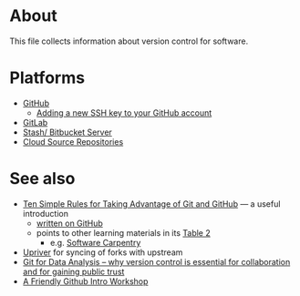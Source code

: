 # About
This file collects information about version control for software.

# Platforms
* [GitHub](https://github.com/)
  - [Adding a new SSH key to your GitHub account](https://help.github.com/articles/adding-a-new-ssh-key-to-your-github-account/)
* [GitLab](https://about.gitlab.com/)
* [Stash/ Bitbucket Server](https://www.atlassian.com/software/bitbucket/server)
* [Cloud Source Repositories](https://cloud.google.com/source-repositories/)

# See also
* [Ten Simple Rules for Taking Advantage of Git and GitHub](http://doi.org/10.1371/journal.pcbi.1004668) &mdash; a useful introduction
  - [written on GitHub](https://github.com/Daniel-Mietchen/github-paper)
  - points to other learning materials in its [Table 2](http://dx.doi.org/10.1371/journal.pcbi.1004947.t002)
    - e.g. [Software Carpentry](https://swcarpentry.github.io/git-novice/)
* [Upriver](https://upriver.github.io/) for syncing of forks with upstream 
* [Git for Data Analysis – why version control is essential for collaboration and for gaining public trust](https://blog.okfn.org/2016/11/29/git-for-data-analysis-why-version-control-is-essential-collaboration-public-trust/)
* [A Friendly Github Intro Workshop](https://kirstiejane.github.io/friendly-github-intro/)
